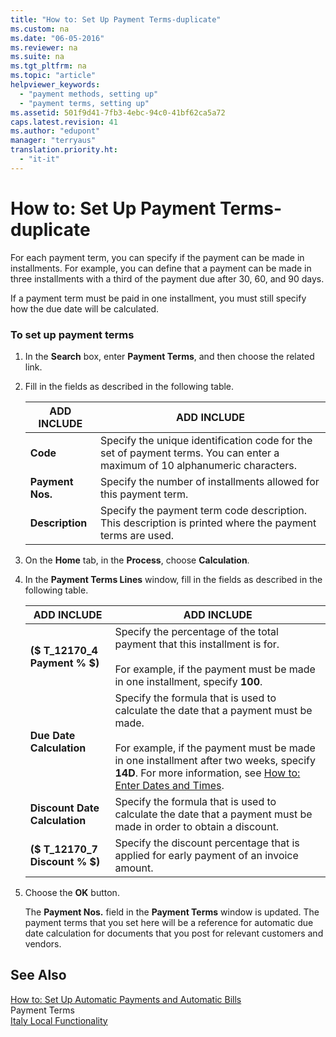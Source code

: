 ```yaml
---
title: "How to: Set Up Payment Terms-duplicate"
ms.custom: na
ms.date: "06-05-2016"
ms.reviewer: na
ms.suite: na
ms.tgt_pltfrm: na
ms.topic: "article"
helpviewer_keywords: 
  - "payment methods, setting up"
  - "payment terms, setting up"
ms.assetid: 501f9d41-7fb3-4ebc-94c0-41bf62ca5a72
caps.latest.revision: 41
ms.author: "edupont"
manager: "terryaus"
translation.priority.ht: 
  - "it-it"
---
```

# How to: Set Up Payment Terms-duplicate
For each payment term, you can specify if the payment can be made in installments. For example, you can define that a payment can be made in three installments with a third of the payment due after 30, 60, and 90 days.  
  
 If a payment term must be paid in one installment, you must still specify how the due date will be calculated.  
  
### To set up payment terms  
  
1.  In the **Search** box, enter **Payment Terms**, and then choose the related link.  
  
2.  Fill in the fields as described in the following table.  
  
    |ADD INCLUDE<!--[!INCLUDE[bp_tablefield](../../ApplicationDesign/includes/bp_tablefield_md.md)]-->|ADD INCLUDE<!--[!INCLUDE[bp_tabledescription](../../ApplicationDesign/includes/bp_tabledescription_md.md)]-->|  
    |---------------------------------|---------------------------------------|  
    |**Code**|Specify the unique identification code for the set of payment terms. You can enter a maximum of 10 alphanumeric characters.|  
    |**Payment Nos.**|Specify the number of installments allowed for this payment term.|  
    |**Description**|Specify the payment term code description. This description is printed where the payment terms are used.|  
  
3.  On the **Home** tab, in the **Process**, choose **Calculation**.  
  
4.  In the **Payment Terms Lines** window, fill in the fields as described in the following table.  
  
    |ADD INCLUDE<!--[!INCLUDE[bp_tablefield](../../ApplicationDesign/includes/bp_tablefield_md.md)]-->|ADD INCLUDE<!--[!INCLUDE[bp_tabledescription](../../ApplicationDesign/includes/bp_tabledescription_md.md)]-->|  
    |---------------------------------|---------------------------------------|  
    |**\($ T\_12170\_4 Payment % $\)**|Specify the percentage of the total payment that this installment is for.<br /><br /> For example, if the payment must be made in one installment, specify **100**.|  
    |**Due Date Calculation**|Specify the formula that is used to calculate the date that a payment must be made.<br /><br /> For example, if the payment must be made in one installment after two weeks, specify **14D**. For more information, see [How to: Enter Dates and Times](../../WorkingWithDynamics/how-to-enter-dates-and-times.md).|  
    |**Discount Date Calculation**|Specify the formula that is used to calculate the date that a payment must be made in order to obtain a discount.|  
    |**\($ T\_12170\_7 Discount % $\)**|Specify the discount percentage that is applied for early payment of an invoice amount.|  
  
5.  Choose the **OK** button.  
  
     The **Payment Nos.** field in the **Payment Terms** window is updated. The payment terms that you set here will be a reference for automatic due date calculation for documents that you post for relevant customers and vendors.  
  
## See Also  
 [How to: Set Up Automatic Payments and Automatic Bills](../../LocalFunctionalityForMicrosoftDynamicsNav2016/Italy/how-to-set-up-automatic-payments-and-automatic-bills.md)   
 Payment Terms   
 [Italy Local Functionality](../../LocalFunctionalityForMicrosoftDynamicsNav2016/Italy/italy-local-functionality.md)